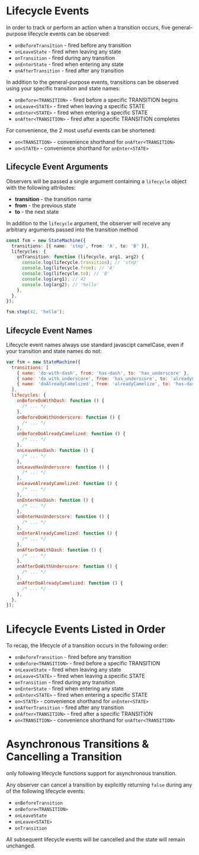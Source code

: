 # Lifecycle Events

In order to track or perform an action when a transition occurs, five
general-purpose lifecycle events can be observed:

- `onBeforeTransition` - fired before any transition
- `onLeaveState` - fired when leaving any state
- `onTransition` - fired during any transition
- `onEnterState` - fired when entering any state
- `onAfterTransition` - fired after any transition

In addition to the general-purpose events, transitions can be observed
using your specific transition and state names:

- `onBefore<TRANSITION>` - fired before a specific TRANSITION begins
- `onLeave<STATE>` - fired when leaving a specific STATE
- `onEnter<STATE>` - fired when entering a specific STATE
- `onAfter<TRANSITION>` - fired after a specific TRANSITION completes

For convenience, the 2 most useful events can be shortened:

- `on<TRANSITION>` - convenience shorthand for `onAfter<TRANSITION>`
- `on<STATE>` - convenience shorthand for `onEnter<STATE>`

<!-- ## Observing Lifecycle Events

Individual lifecycle events can be observed using an observer method:

```javascript
  fsm.observe('onStep', function() {
    console.log('stepped');
  });
```

Multiple events can be observed using an observer object:

```javascript
  fsm.observe({
    onStep: function() { console.log('stepped');         }
    onA:    function() { console.log('entered state A'); }
    onB:    function() { console.log('entered state B'); }
  });
```

A state machine always observes its own lifecycle events:

```javascript
  var fsm = new StateMachine({
    init: 'A',
    transitions: [
      { name: 'step', from: 'A', to: 'B' }
    ],
    methods: {
      onStep: function() { console.log('stepped');         }
      onA:    function() { console.log('entered state A'); }
      onB:    function() { console.log('entered state B'); }
    }
  });
``` -->

## Lifecycle Event Arguments

Observers will be passed a single argument containing a `lifecycle` object with the following attributes:

- **transition** - the transition name
- **from** - the previous state
- **to** - the next state

In addition to the `lifecycle` argument, the observer will receive any arbitrary arguments passed
into the transition method

```typescript
const fsm = new StateMachine({
  transitions: [{ name: 'step', from: 'A', to: 'B' }],
  lifecycles: {
    onTransition: function (lifecycle, arg1, arg2) {
      console.log(lifecycle.transition); // 'step'
      console.log(lifecycle.from); // 'A'
      console.log(lifecycle.to); // 'B'
      console.log(arg1); // 42
      console.log(arg2); // 'hello'
    },
  },
});

fsm.step(42, 'hello');
```

## Lifecycle Event Names

Lifecycle event names always use standard javascipt camelCase, even if your transition and
state names do not:

```javascript
var fsm = new StateMachine({
  transitions: [
    { name: 'do-with-dash', from: 'has-dash', to: 'has_underscore' },
    { name: 'do_with_underscore', from: 'has_underscore', to: 'alreadyCamelized' },
    { name: 'doAlreadyCamelized', from: 'alreadyCamelize', to: 'has-dash' },
  ],
  lifecycles: {
    onBeforeDoWithDash: function () {
      /* ... */
    },
    onBeforeDoWithUnderscore: function () {
      /* ... */
    },
    onBeforeDoAlreadyCamelized: function () {
      /* ... */
    },
    onLeaveHasDash: function () {
      /* ... */
    },
    onLeaveHasUnderscore: function () {
      /* ... */
    },
    onLeaveAlreadyCamelized: function () {
      /* ... */
    },
    onEnterHasDash: function () {
      /* ... */
    },
    onEnterHasUnderscore: function () {
      /* ... */
    },
    onEnterAlreadyCamelized: function () {
      /* ... */
    },
    onAfterDoWithDash: function () {
      /* ... */
    },
    onAfterDoWithUnderscore: function () {
      /* ... */
    },
    onAfterDoAlreadyCamelized: function () {
      /* ... */
    },
  },
});
```

# Lifecycle Events Listed in Order

To recap, the lifecycle of a transition occurs in the following order:

- `onBeforeTransition` - fired before any transition
- `onBefore<TRANSITION>` - fired before a specific TRANSITION
- `onLeaveState` - fired when leaving any state
- `onLeave<STATE>` - fired when leaving a specific STATE
- `onTransition` - fired during any transition
- `onEnterState` - fired when entering any state
- `onEnter<STATE>` - fired when entering a specific STATE
- `on<STATE>` - convenience shorthand for `onEnter<STATE>`
- `onAfterTransition` - fired after any transition
- `onAfter<TRANSITION>` - fired after a specific TRANSITION
- `on<TRANSITION>` - convenience shorthand for `onAfter<TRANSITION>`

# Asynchronous Transitions & Cancelling a Transition

only following lifecycle functions support for asynchronous transition.

Any observer can cancel a transition by explicitly returning `false` during any of the following
lifecycle events:

- `onBeforeTransition`
- `onBefore<TRANSITION>`
- `onLeaveState`
- `onLeave<STATE>`
- `onTransition`

All subsequent lifecycle events will be cancelled and the state will remain unchanged.
